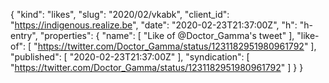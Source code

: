 {
  "kind": "likes",
  "slug": "2020/02/vkabk",
  "client_id": "https://indigenous.realize.be",
  "date": "2020-02-23T21:37:00Z",
  "h": "h-entry",
  "properties": {
    "name": [
      "Like of @Doctor_Gamma's tweet"
    ],
    "like-of": [
      "https://twitter.com/Doctor_Gamma/status/1231182951980961792"
    ],
    "published": [
      "2020-02-23T21:37:00Z"
    ],
    "syndication": [
      "https://twitter.com/Doctor_Gamma/status/1231182951980961792"
    ]
  }
}
